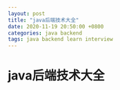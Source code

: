```yaml
---
layout: post
title: "java后端技术大全"
date: 2020-11-19 20:50:00 +0800
categories: java backend
tags: java backend learn interview
---
```


# java后端技术大全
